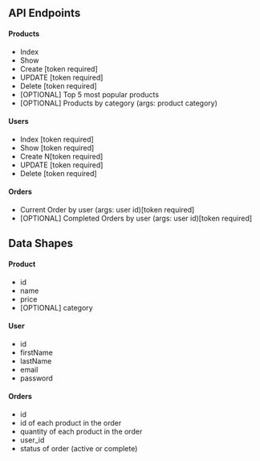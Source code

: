 ## API Endpoints
#### Products
- Index
- Show
- Create [token required]
- UPDATE [token required]
- Delete [token required]
- [OPTIONAL] Top 5 most popular products
- [OPTIONAL] Products by category (args: product category)

#### Users
- Index [token required]
- Show [token required]
- Create N[token required]
- UPDATE [token required]
- Delete [token required]

#### Orders
- Current Order by user (args: user id)[token required]
- [OPTIONAL] Completed Orders by user (args: user id)[token required]

## Data Shapes
#### Product
-  id
- name
- price
- [OPTIONAL] category

#### User
- id
- firstName
- lastName
- email
- password

#### Orders
- id
- id of each product in the order
- quantity of each product in the order
- user_id
- status of order (active or complete)